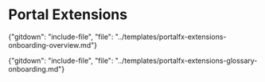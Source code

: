 # Portal Extensions 

{"gitdown": "include-file", "file": "../templates/portalfx-extensions-onboarding-overview.md"}

{"gitdown": "include-file", "file": "../templates/portalfx-extensions-glossary-onboarding.md"}
